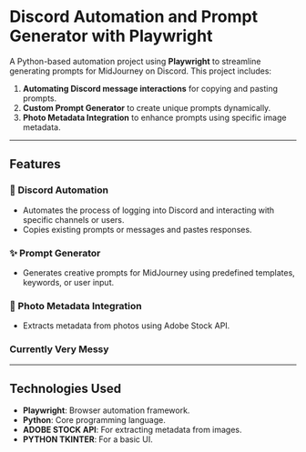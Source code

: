 # Discord Automation and Prompt Generator with Playwright  

A Python-based automation project using **Playwright** to streamline generating prompts for MidJourney on Discord. This project includes:  
1. **Automating Discord message interactions** for copying and pasting prompts.  
2. **Custom Prompt Generator** to create unique prompts dynamically.  
3. **Photo Metadata Integration** to enhance prompts using specific image metadata.  

---

## Features  
### 🔄 Discord Automation  
- Automates the process of logging into Discord and interacting with specific channels or users.  
- Copies existing prompts or messages and pastes responses.  

### ✨ Prompt Generator  
- Generates creative prompts for MidJourney using predefined templates, keywords, or user input.  

### 📸 Photo Metadata Integration  
- Extracts metadata from photos using Adobe Stock API.
  
### Currently Very Messy

---

## Technologies Used  
- **Playwright**: Browser automation framework.  
- **Python**: Core programming language.  
- **ADOBE STOCK API**: For extracting metadata from images.
- **PYTHON TKINTER**: For a basic UI.
